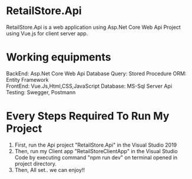 # RetailStore.Api
RetailStore.Api is a web application using Asp.Net Core Web Api Project using Vue.js for client server app.

# Working equipments
BackEnd: Asp.Net Core Web Api
Database Query: Stored Procedure
ORM: Entity Framework  
FrontEnd: Vue.Js,Html,CSS,JavaScript
Database: MS-Sql Server
Api Testing: Swegger, Postmann

# Every Steps Required To Run My Project
1. First, run the Api project "RetailStore.Api" in the Visual Studio 2019
2. Then, run my Client app "RetailStoreClientApp" in the Visual Studio Code by executing command "npm run dev" on terminal opened in project directory.
3. Then, All set.. we can enjoy!!
